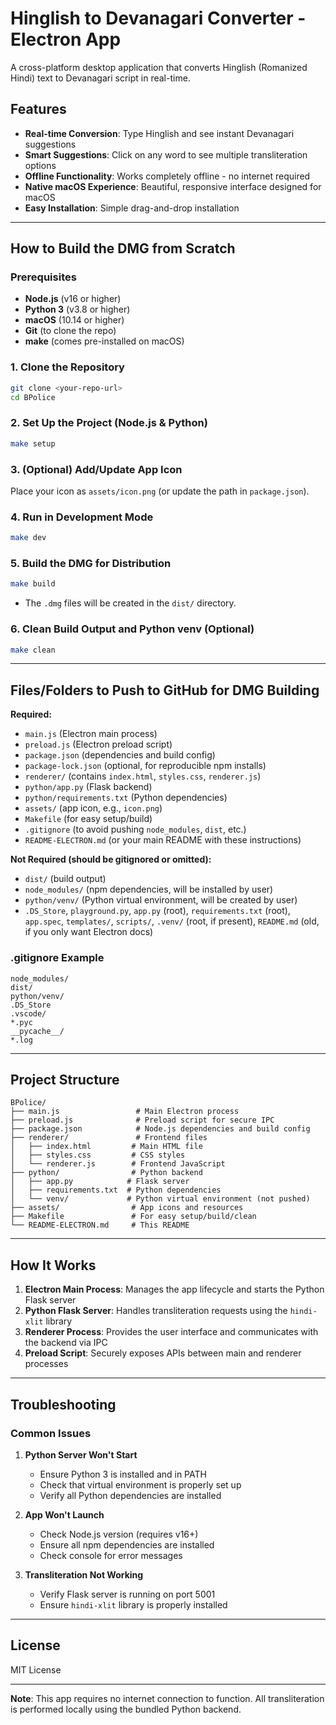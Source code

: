 # Hinglish to Devanagari Converter - Electron App

A cross-platform desktop application that converts Hinglish (Romanized Hindi) text to Devanagari script in real-time.

## Features

- **Real-time Conversion**: Type Hinglish and see instant Devanagari suggestions
- **Smart Suggestions**: Click on any word to see multiple transliteration options
- **Offline Functionality**: Works completely offline - no internet required
- **Native macOS Experience**: Beautiful, responsive interface designed for macOS
- **Easy Installation**: Simple drag-and-drop installation

---

## How to Build the DMG from Scratch

### Prerequisites
- **Node.js** (v16 or higher)
- **Python 3** (v3.8 or higher)
- **macOS** (10.14 or higher)
- **Git** (to clone the repo)
- **make** (comes pre-installed on macOS)

### 1. Clone the Repository
```bash
git clone <your-repo-url>
cd BPolice
```

### 2. Set Up the Project (Node.js & Python)
```bash
make setup
```

### 3. (Optional) Add/Update App Icon
Place your icon as `assets/icon.png` (or update the path in `package.json`).

### 4. Run in Development Mode
```bash
make dev
```

### 5. Build the DMG for Distribution
```bash
make build
```
- The `.dmg` files will be created in the `dist/` directory.

### 6. Clean Build Output and Python venv (Optional)
```bash
make clean
```

---

## Files/Folders to Push to GitHub for DMG Building

**Required:**
- `main.js` (Electron main process)
- `preload.js` (Electron preload script)
- `package.json` (dependencies and build config)
- `package-lock.json` (optional, for reproducible npm installs)
- `renderer/` (contains `index.html`, `styles.css`, `renderer.js`)
- `python/app.py` (Flask backend)
- `python/requirements.txt` (Python dependencies)
- `assets/` (app icon, e.g., `icon.png`)
- `Makefile` (for easy setup/build)
- `.gitignore` (to avoid pushing `node_modules`, `dist`, etc.)
- `README-ELECTRON.md` (or your main README with these instructions)

**Not Required (should be gitignored or omitted):**
- `dist/` (build output)
- `node_modules/` (npm dependencies, will be installed by user)
- `python/venv/` (Python virtual environment, will be created by user)
- `.DS_Store`, `playground.py`, `app.py` (root), `requirements.txt` (root), `app.spec`, `templates/`, `scripts/`, `.venv/` (root, if present), `README.md` (old, if you only want Electron docs)

### .gitignore Example
```gitignore
node_modules/
dist/
python/venv/
.DS_Store
.vscode/
*.pyc
__pycache__/
*.log
```

---

## Project Structure

```
BPolice/
├── main.js                 # Main Electron process
├── preload.js              # Preload script for secure IPC
├── package.json            # Node.js dependencies and build config
├── renderer/               # Frontend files
│   ├── index.html         # Main HTML file
│   ├── styles.css         # CSS styles
│   └── renderer.js        # Frontend JavaScript
├── python/                # Python backend
│   ├── app.py            # Flask server
│   ├── requirements.txt  # Python dependencies
│   └── venv/             # Python virtual environment (not pushed)
├── assets/                # App icons and resources
├── Makefile               # For easy setup/build/clean
└── README-ELECTRON.md     # This README
```

---

## How It Works

1. **Electron Main Process**: Manages the app lifecycle and starts the Python Flask server
2. **Python Flask Server**: Handles transliteration requests using the `hindi-xlit` library
3. **Renderer Process**: Provides the user interface and communicates with the backend via IPC
4. **Preload Script**: Securely exposes APIs between main and renderer processes

---

## Troubleshooting

### Common Issues

1. **Python Server Won't Start**
   - Ensure Python 3 is installed and in PATH
   - Check that virtual environment is properly set up
   - Verify all Python dependencies are installed

2. **App Won't Launch**
   - Check Node.js version (requires v16+)
   - Ensure all npm dependencies are installed
   - Check console for error messages

3. **Transliteration Not Working**
   - Verify Flask server is running on port 5001
   - Ensure `hindi-xlit` library is properly installed

---

## License

MIT License

---

**Note**: This app requires no internet connection to function. All transliteration is performed locally using the bundled Python backend. 